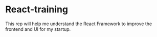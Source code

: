# React-training
This rep will help me understand the React Framework to improve the frontend and UI for my startup.
